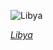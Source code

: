 
![Libya](https://www.gstatic.com/prettyearth/assets/full/6266.jpg)

*[Libya](https://www.google.com/maps/@29.267977,16.039481,17z/data=!3m1!1e3)*
